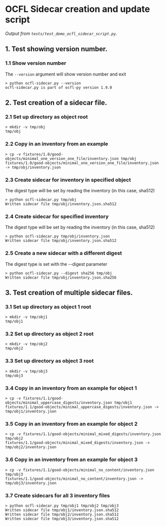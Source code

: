 # OCFL Sidecar creation and update script

_Output from `tests/test_demo_ocfl_sidecar_script.py`._

## 1. Test showing version number.

### 1.1 Show version number

The `--version` argument will show version number and exit

```
> python ocfl-sidecar.py --version
ocfl-sidecar.py is part of ocfl-py version 1.9.0
```


## 2. Test creation of a sidecar file.

### 2.1 Set up directory as object root

```
> mkdir -v tmp/obj
tmp/obj
```


### 2.2 Copy in an inventory from an example

```
> cp -v fixtures/1.0/good-objects/minimal_one_version_one_file/inventory.json tmp/obj
fixtures/1.0/good-objects/minimal_one_version_one_file/inventory.json -> tmp/obj/inventory.json
```


### 2.3 Create sidecar for inventory in specified object

The digest type will be set by reading the inventory (in this case, sha512)

```
> python ocfl-sidecar.py tmp/obj
Written sidecar file tmp/obj/inventory.json.sha512
```


### 2.4 Create sidecar for specified inventory

The digest type will be set by reading the inventory (in this case, sha512)

```
> python ocfl-sidecar.py tmp/obj/inventory.json
Written sidecar file tmp/obj/inventory.json.sha512
```


### 2.5 Create a new sidecar with a different digest

The digest type is set with the --digest parameter

```
> python ocfl-sidecar.py --digest sha256 tmp/obj
Written sidecar file tmp/obj/inventory.json.sha256
```


## 3. Test creation of multiple sidecar files.

### 3.1 Set up directory as object 1 root

```
> mkdir -v tmp/obj1
tmp/obj1
```


### 3.2 Set up directory as object 2 root

```
> mkdir -v tmp/obj2
tmp/obj2
```


### 3.3 Set up directory as object 3 root

```
> mkdir -v tmp/obj3
tmp/obj3
```


### 3.4 Copy in an inventory from an example for object 1

```
> cp -v fixtures/1.1/good-objects/minimal_uppercase_digests/inventory.json tmp/obj1
fixtures/1.1/good-objects/minimal_uppercase_digests/inventory.json -> tmp/obj1/inventory.json
```


### 3.5 Copy in an inventory from an example for object 2

```
> cp -v fixtures/1.1/good-objects/minimal_mixed_digests/inventory.json tmp/obj2
fixtures/1.1/good-objects/minimal_mixed_digests/inventory.json -> tmp/obj2/inventory.json
```


### 3.6 Copy in an inventory from an example for object 3

```
> cp -v fixtures/1.1/good-objects/minimal_no_content/inventory.json tmp/obj3
fixtures/1.1/good-objects/minimal_no_content/inventory.json -> tmp/obj3/inventory.json
```


### 3.7 Create sidecars for all 3 inventory files

```
> python ocfl-sidecar.py tmp/obj1 tmp/obj2 tmp/obj3
Written sidecar file tmp/obj1/inventory.json.sha512
Written sidecar file tmp/obj2/inventory.json.sha512
Written sidecar file tmp/obj3/inventory.json.sha512
```

